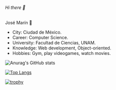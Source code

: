 <!--**Jose2432/Jose2432** is a ✨ _special_ ✨ repository because its `README.md` (this file) appears on your GitHub profile.

Here are some ideas to get you started:-->

###### Hi there 👋

José Marín 🌴

- City: Ciudad de México.
- Career: Computer Science.
- University: Facultad de Ciencias, UNAM.
- Knowledge: Web development, Object-oriented.
- Hobbies: Gym, play videogames, watch movies.

![Anurag's GitHub stats](https://github-readme-stats.vercel.app/api?username=Jose2432&show_icons=true&theme=radical)

[![Top Langs](https://github-readme-stats.vercel.app/api/top-langs/?username=Jose2432&theme=radical)](https://github.com/Jose2432/github-readme-stats)

[![trophy](https://github-profile-trophy.vercel.app/?username=Jose2432&theme=algolia)](https://github.com/Jose2432/github-profile-trophy)

